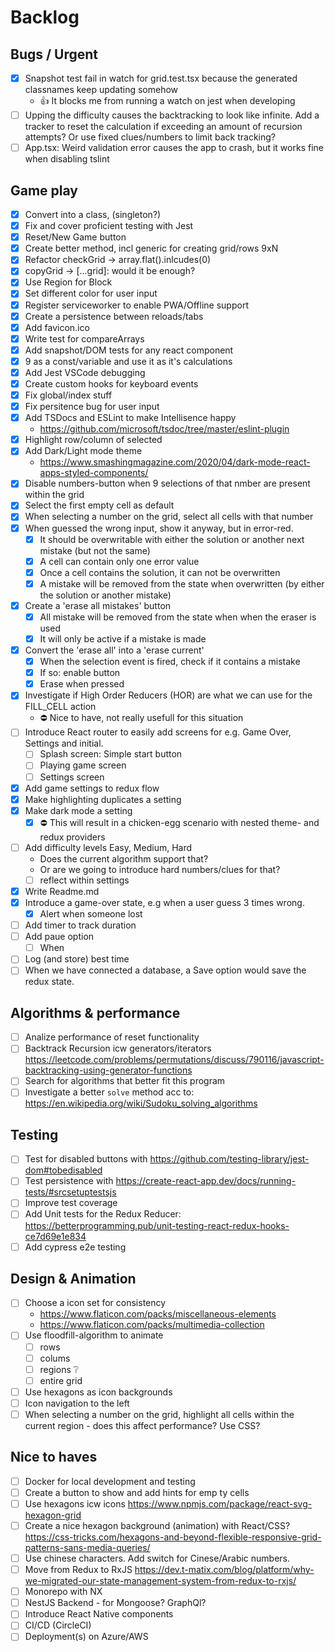 # Backlog

## Bugs / Urgent

-   [x] Snapshot test fail in watch for grid.test.tsx because the generated classnames keep updating somehow
    -   :+1: It blocks me from running a watch on jest when developing
-   [ ] Upping the difficulty causes the backtracking to look like infinite. Add a tracker to reset the calculation if exceeding an amount of recursion attempts? Or use fixed clues/numbers to limit back tracking?
-   [ ] App.tsx: Weird validation error causes the app to crash, but it works fine when disabling tslint

## Game play

-   [x] Convert into a class, (singleton?)
-   [x] Fix and cover proficient testing with Jest
-   [x] Reset/New Game button
-   [x] Create better method, incl generic for creating grid/rows 9xN
-   [x] Refactor checkGrid -> array.flat().inlcudes(0)
-   [x] copyGrid -> [...grid]: would it be enough?
-   [x] Use Region for Block
-   [x] Set different color for user input
-   [x] Register serviceworker to enable PWA/Offline support
-   [x] Create a persistence between reloads/tabs
-   [x] Add favicon.ico
-   [x] Write test for compareArrays
-   [x] Add snapshot/DOM tests for any react component
-   [x] 9 as a const/variable and use it as it's calculations
-   [x] Add Jest VSCode debugging
-   [x] Create custom hooks for keyboard events
-   [x] Fix global/index stuff
-   [x] Fix persitence bug for user input
-   [x] Add TSDocs and ESLint to make Intellisence happy
    -   https://github.com/microsoft/tsdoc/tree/master/eslint-plugin
-   [x] Highlight row/column of selected
-   [x] Add Dark/Light mode theme
    -   https://www.smashingmagazine.com/2020/04/dark-mode-react-apps-styled-components/
-   [x] Disable numbers-button when 9 selections of that nmber are present within the grid
-   [x] Select the first empty cell as default
-   [x] When selecting a number on the grid, select all cells with that number
-   [x] When guessed the wrong input, show it anyway, but in error-red.
    -   [x] It should be overwritable with either the solution or another next mistake (but not the same)
    -   [x] A cell can contain only one error value
    -   [x] Once a cell contains the solution, it can not be overwritten
    -   [x] A mistake will be removed from the state when overwritten (by either the solution or another mistake)
-   [x] Create a 'erase all mistakes' button
    -   [x] All mistake will be removed from the state when when the eraser is used
    -   [x] It will only be active if a mistake is made
-   [x] Convert the 'erase all' into a 'erase current'
    -   [x] When the selection event is fired, check if it contains a mistake
    -   [x] If so: enable button
    -   [x] Erase when pressed
-   [x] Investigate if High Order Reducers (HOR) are what we can use for the FILL_CELL action
    -   :no_entry: Nice to have, not really usefull for this situation
-   [ ] Introduce React router to easily add screens for e.g. Game Over, Settings and initial.
    -   [ ] Splash screen: Simple start button
    -   [ ] Playing game screen
    -   [ ] Settings screen
-   [x] Add game settings to redux flow
-   [x] Make highlighting duplicates a setting
-   [x] Make dark mode a setting
    -   [x] :no_entry: This will result in a chicken-egg scenario with nested theme- and redux providers
-   [ ] Add difficulty levels Easy, Medium, Hard
    -   Does the current algorithm support that?
    -   Or are we going to introduce hard numbers/clues for that?
    -   [ ] reflect within settings
-   [x] Write Readme.md
-   [x] Introduce a game-over state, e.g when a user guess 3 times wrong.
    -   [x] Alert when someone lost
-   [ ] Add timer to track duration
-   [ ] Add paue option
    -   [ ] When
-   [ ] Log (and store) best time
-   [ ] When we have connected a database, a Save option would save the redux state.

## Algorithms & performance

-   [ ] Analize performance of reset functionality
-   [ ] Backtrack Recursion icw generators/iterators https://leetcode.com/problems/permutations/discuss/790116/javascript-backtracking-using-generator-functions
-   [ ] Search for algorithms that better fit this program
-   [ ] Investigate a better `solve` method acc to: https://en.wikipedia.org/wiki/Sudoku_solving_algorithms

## Testing

-   [ ] Test for disabled buttons with https://github.com/testing-library/jest-dom#tobedisabled
-   [ ] Test persistence with https://create-react-app.dev/docs/running-tests/#srcsetuptestsjs
-   [ ] Improve test coverage
-   [ ] Add Unit tests for the Redux Reducer: https://betterprogramming.pub/unit-testing-react-redux-hooks-ce7d69e1e834
-   [ ] Add cypress e2e testing

## Design & Animation

-   [ ] Choose a icon set for consistency
    -   https://www.flaticon.com/packs/miscellaneous-elements
    -   https://www.flaticon.com/packs/multimedia-collection
-   [ ] Use floodfill-algorithm to animate
    -   [ ] rows
    -   [ ] colums
    -   [ ] regions :grey_question:
    -   [ ] entire grid
-   [ ] Use hexagons as icon backgrounds
-   [ ] Icon navigation to the left
-   [ ] When selecting a number on the grid, highlight all cells within the current region - does this affect performance? Use CSS?

## Nice to haves

-   [ ] Docker for local development and testing
-   [ ] Create a button to show and add hints for emp ty cells
-   [ ] Use hexagons icw icons https://www.npmjs.com/package/react-svg-hexagon-grid
-   [ ] Create a nice hexagon background (animation) with React/CSS? https://css-tricks.com/hexagons-and-beyond-flexible-responsive-grid-patterns-sans-media-queries/
-   [ ] Use chinese characters. Add switch for Cinese/Arabic numbers.
-   [ ] Move from Redux to RxJS https://dev.t-matix.com/blog/platform/why-we-migrated-our-state-management-system-from-redux-to-rxjs/
-   [ ] Monorepo with NX
-   [ ] NestJS Backend - for Mongoose? GraphQl?
-   [ ] Introduce React Native components
-   [ ] CI/CD (CircleCI)
-   [ ] Deployment(s) on Azure/AWS
